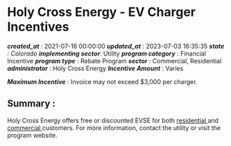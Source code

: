 # Holy Cross Energy - EV Charger Incentives 
 ***created_at*** : 2021-07-16 00:00:00 
 ***updated_at*** : 2023-07-03 16:35:35 
 ***state** : Colorado 
 **implementing sector***: Utility 
 ***program category*** : Financial Incentive 
 ***program type*** : Rebate Program 
 ***sector*** : Commercial, Residential 
 ***administrator*** : Holy Cross Energy 
 ***Incentive Amount*** : Varies

 
 ***Maximum Incentive*** : Invoice may not exceed $3,000 per charger.

 
 ## Summary : 
 Holy Cross Energy offers free or discounted EVSE for both [residential
](https://www.holycross.com/charge-at-home/)and [commercial
](https://www.holycross.com/charge-at-work/)customers. For more information,
contact the utility or visit the program website.

 
 